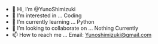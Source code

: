 - 👋 Hi, I’m @YunoShimizuki
- 👀 I’m interested in ... Coding
- 🌱 I’m currently learning ... Python
- 💞️ I’m looking to collaborate on ... Nothing Currently
- 📫 How to reach me ... Email: Yunoshimizuki@gmail.com

<!---
YunoShimizuki/YunoShimizuki is a ✨ special ✨ repository because its `README.md` (this file) appears on your GitHub profile.
You can click the Preview link to take a look at your changes.
--->
